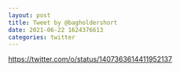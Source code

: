 ```yaml
--- 
layout: post 
title: Tweet by @bagholdershort 
date: 2021-06-22 1624376613 
categories: twitter 
--- 
```

https://twitter.com/o/status/1407363614411952137